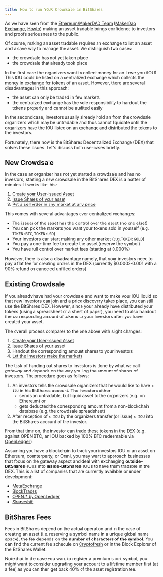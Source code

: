 ```yaml
---
title: How to run YOUR Crowdsale in BitShares
---
```


As we have seen from the [Ethereum/MakerDAO Team](http://makerdao.com)
([MakerDao Exchange](https://x.makerdao.com/?r=xeroc),
[Howto](https://forum.makerdao.com/t/trading-mkr-on-bitshares-a-how-to-guide/440))
making an asset tradable brings confidence to investors and proofs
seriousness to the public.

Of course, making an asset tradable requires an exchange to list an
asset and a save way to manage the asset. We distinguish two cases:

* the crowdsale has not yet taken place
* the crowdsale that already took place

In the first case the organizers want to collect money for an I owe you
(IOU). This IOU could be listed on a centralized exchange which collects
the money in exchange for tokens of an asset. However, there are several
disadvantages in this approach:

* the asset can only be traded in few markets
* the centralized exchange has the sole responsibility to handout the
  tokens properly and cannot be audited easily

In the second case, investors usually already hold an from the crowdsale
organizers which may be untradable and thus cannot liquidate until the
organizers have the IOU listed on an exchange and distributed the tokens
to the investors.

Fortunately, there now is the BitShares Decentralized Exchange (DEX)
that solves these issues. Let's discuss both use-cases briefly.

## New Crowdsale

In the case an organizer has not yet started a crowdsale and has no
investors, starting a new crowdsale in the BitShares DEX is a matter of
minutes. It works like this:

1. [Create your User-Issued Asset](http://docs.bitshares.eu/bitshares/tutorials/uia-create-gui.html)
2. [Issue Shares of your asset](http://docs.bitshares.eu/bitshares/tutorials/uia-create-gui.html#issuing-shares)
3. [Put a sell order in any market at any price](http://docs.bitshares.eu/bitshares/tutorials/dex-trading.html)

This comes with several advantages over centralized exchanges:

* The issuer of the asset has the control over the asset (no one else!)
* You can pick the markets you want your tokens sold in yourself (e.g. `TOKEN:BTC`, `TOKEN:USD`)
* Your investors can start making any other market (e.g.`TOKEN:GOLD`)
* You pay a one-time fee to create the asset (reserve the symbol)
* You have full control over market fees (starting at 0.000%)

However, there is also a disadvantage namely, that your investors need
to pay a flat fee for creating orders in the DEX (currently
$0.0003-0.001 with a 90% refund on canceled unfilled orders)

## Existing Crowdsale

If you already have had your crowdsale and want to make your IOU liquid
so that new investors can join and a price discovery takes place, you
can still use the BitShares DEX. However, since your already have
distributed your tokens (using a spreadsheet or a sheet of paper), you
need to also handout the corresponding amount of tokens to your
investors after you have created your asset.

The overall process compares to the one above with slight changes:

1. [Create your User-Issued Asset](http://docs.bitshares.eu/bitshares/tutorials/uia-create-gui.html)
2. [Issue Shares of your asset](http://docs.bitshares.eu/bitshares/tutorials/uia-create-gui.html#issuing-shares)
3. Handout the corresponding amount shares to your investors
4. [Let the investors make the markets](http://docs.bitshares.eu/bitshares/tutorials/dex-trading.html)

The task of handing out shares to investors is done by what we call
*gateway* and depends on the way you log the amount of shares of
investors. The procedure goes as follows:

1. An investors tells the crowdsale organizers that he would like to
   have `x IOU` in his BitShares account. The investors either
   * sends an untradable, but liquid asset to the organizers (e.g. on Ethereum) or
   * gets deducted the corresponding amount from a non-blockchain
     database (e.g. the crowdsale spreadsheet)
2. After reception of `x IOU` by the organizers transfer (or issue) `x
   IOU` into the BitShares account of the investor.

From that time on, the investor can trade these tokens in the DEX (e.g.
against OPEN.BTC, an IOU backed by 100% BTC redeemable via
[OpenLedger](https://bitshares.openledger.info/?r=xeroc))

Assuming you have a blockchain to track your investors IOU or an asset
on Ethereum, counterparty, or Omni, you may want to approach businesses
that focus on the gateway aspect and deal with exchanging
**outside-BitShares**-IOUs into **inside-BitShares**-IOUs to have them
tradable in the DEX. This is a list of companies that are currently
available or under development:

* [MetaExchange](http://metaexchange.info)
* [BlockTrades](http://blocktrades.us)
* [OPEN.* by OpenLedger](http://Openledger.info)
* [Shapeshift](http://shapeshift.io)

## BitShares Fees

Fees in BitShares depend on the actual operation and in the case of
creating an asset (i.e. reserving a symbol name in a unique global name
space), the fee depends on the **number of characters of the symbol**.
You can find the current fee schedule on
[Cryptofresh](http://cryptofresh.com/fees?asset=USD) or in the Block
Explorer of the BitShares Wallet.

Note that in the case you want to register a premium short symbol, you
might want to consider upgrading your account to a lifetime member first
(at a fee) as you can then get back 40% of the asset registration fee.
